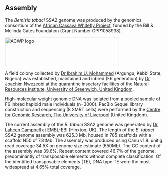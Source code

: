 **Assembly**
------------------------
The *Bemisia tabaci* SSA2 genome was produced by the genomics consortium of the [African Cassava Whitefly Project](http://www.cassavawhitefly.org), funded by the Bill & Melinda Gates Foundation (Grant Number OPP1058938). 

<p class="rtecenter"><a href="http://www.cassavawhitefly.org"><img src="/img/ACWP_logo_bemisia_tabaci.gif" alt="ACWP logo" style="width: 365px; height: 91px;" /></a></p>

A field colony collected by [Dr Ibrahim U. Mohammed](https://scholar.google.co.uk/citations?user=tQov6toAAAAJ&hl=en) (Argungu, Kebbi State, Nigeria) was established, maintained and inbred (F6 generation) by [Dr Joachim Nwezeobi](https://www.linkedin.com/in/joachimnwezeobi/?originalSubdomain=uk) at the quarantine insectary facilities of the [Natural Resources Institute, University of Greenwich, United Kingdom](https://www.nri.org/).

High-molecular weight genomic DNA was isolated from a pooled sample of F6 inbred haploid male individuals (n=3000). PacBio Sequel library construction and sequencing (8 SMRT cells) were performed by the [Centre for Genomic Research, The University of Liverpool](https://www.liverpool.ac.uk/genomic-research/) (United Kingdom).

The current assembly of the *B. tabaci* SSA2 genome was generated by [Dr Lahcen Campbell](https://scholar.google.com.au/citations?user=zZ14f3EAAAAJ&hl=en&oi=ao) at EMBL-EBI (Hinxton, UK). The length of the *B. tabaci* SSA2 genome assembly was 625.3 Mb, housed in 785 scaffolds with a scaffold N50 of 7.81Mb. The assembly was produced using Canu v1.8: unitig read coverage 34.5X on genome size estimate (650Mb). The GC content of the assembly was 39.6%. Repeat content covered 46.7% of the genome, predominantly of transposable elements without complete classification. Of the identified transposable elements (TE), DNA type TE were the most widespread at 4.65% total coverage.
